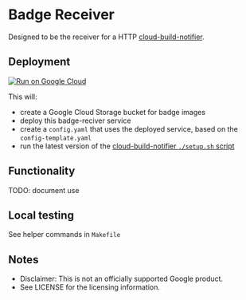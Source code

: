 # Badge Receiver

Designed to be the receiver for a HTTP [cloud-build-notifier](https://github.com/GoogleCloudPlatform/cloud-build-notifiers). 

## Deployment

[![Run on Google Cloud](https://deploy.cloud.run/button.svg)](https://deploy.cloud.run)

This will: 
 
 * create a Google Cloud Storage bucket for badge images
 * deploy this badge-reciver service
 * create a `config.yaml` that uses the deployed service, based on the `config-template.yaml`
 * run the latest version of the [cloud-build-notifier `./setup.sh` script](https://github.com/GoogleCloudPlatform/cloud-build-notifiers/blob/master/setup.sh)

## Functionality

TODO: document use

## Local testing

See helper commands in `Makefile`

## Notes

* Disclaimer: This is not an officially supported Google product.
* See LICENSE for the licensing information.

